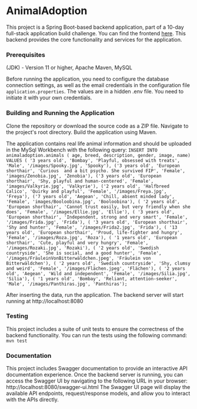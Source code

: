# AnimalAdoption

This project is a Spring Boot-based backend application, part of a 10-day full-stack application build challenge. You can find the frontend [here](https://github.com/EleniSolaki/purrfect-paws-frontend-angular). This backend provides the core functionality and services for the application.

### Prerequisites

(JDK) - Version 11 or higher, Apache Maven, MySQL

Before running the application, you need to configure the database connection settings, as well as the email credentials in the configuration file `application.properties`. The values are in a hidden .env file. You need to initiate it with your own credentials.

### Building and Running the Application

Clone the repository or download the source code as a ZIP file. Navigate to the project's root directory. Build the application using Maven. 

The application contains real life animal information and should be uploaded in the MySql Workbench with the following query: 
`INSERT INTO animaladoption.animals ( age, breed, description, gender, image, name)
VALUES ( '3 years old', 'Bombay', 'Playful, obsessed with treats', 'Male', '/images/Spooky.jpg', 'Spooky'),
('3 years old', 'European shorthair', 'Curious  and a bit psycho. She survived FIP', 'Female', 'images/Zenobia.jpg', 'Zenobia'),
('3 years old', 'European shorthair', 'Shy, playful and human-centered', 'Female', 'images/Valkyrie.jpg', 'Valkyrie'),
('2 years old', 'Halfbreed Calico', 'Quirky and playful', 'Female', '/images/Freya.jpg', 'Freya'),
('7 years old', 'Aegean', 'Chill, absent minded lady', 'Female', 'images/Booloobina.jpg', 'Booloobina'),
( '2 years old', 'European shorthair', 'Cannot trust easily, but very friendly when she does', 'Female', '/images/Ellie.jpg', 'Ellie'),
( '3 years old', 'European shorthair', 'Independent, strong and very smart', 'Female', '/images/Frida.jpg', 'Frida'),
( '3 years old', 'European shorthair', 'Shy and hunter', 'Female', '/images/Frida2.jpg', 'Frida'),
( '13 years old', 'European shorthair', 'Proud, life-fighter and hungry', 'Female', '/images/Roza.jpg', 'Roza'),
( '1 years old', 'European shorthair', 'Cute, playful and very hungry', 'Female', '/images/Rozaki.jpg', 'Rozaki'),
( '2 years old', 'Swedish countryside', 'She is social, and a good hunter', 'Female', '/images/FräuleinVonBitterwäldchen.jpeg', 'Fräulein von Bitterwäldchen'),
( '2 years old', 'Swedish countryside', 'Shy, clumsy and weird', 'Female', '/images/Flächen.jpeg', 'Flächen'),
( '2 years old', 'Aegean', 'Wild and independent', 'Female', '/images/Silia.jpg', 'Silia'),
( '1 years old', 'Bombay', 'Reliant, attention-seeker', 'Male', '/images/Panthiras.jpg', 'Panthiras');`

After inserting the data, run the application. The backend server will start running at http://localhost:8080

### Testing
This project includes a suite of unit tests to ensure the correctness of the backend functionality. You can run the tests using the following command: `mvn test`

### Documentation
This project includes Swagger documentation to provide an interactive API documentation experience. Once the backend server is running, you can access the Swagger UI by navigating to the following URL in your browser: http://localhost:8080/swagger-ui.html
The Swagger UI page will display the available API endpoints, request/response models, and allow you to interact with the APIs directly.

